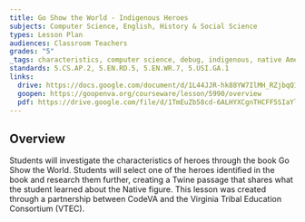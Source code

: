 ```yaml
---
title: Go Show the World - Indigenous Heroes
subjects: Computer Science, English, History & Social Science
types: Lesson Plan
audiences: Classroom Teachers
grades: "5"
_tags: characteristics, computer science, debug, indigenous, native American, nonfiction, programming, twine, writing
standards: 5.CS.AP.2, 5.EN.RD.5, 5.EN.WR.7, 5.USI.GA.1
links:
  drive: https://docs.google.com/document/d/1L44JJR-hk88YW7IlMH_RZjbqQ19Emsum65qXRRzmb5E/edit#heading=h.gjdgxs
  goopen: https://goopenva.org/courseware/lesson/5990/overview
  pdf: https://drive.google.com/file/d/1TmEuZb58cd-6ALHYXCgnTHCFF5SIaYlO/view?usp=drive_link
---
```


## Overview

Students will investigate the characteristics of heroes through the book Go Show the World. Students will select one of the heroes identified in the book and research them further, creating a Twine passage that shares what the student learned about the Native figure. This lesson was created through a partnership between CodeVA and the Virginia Tribal Education Consortium (VTEC). 


